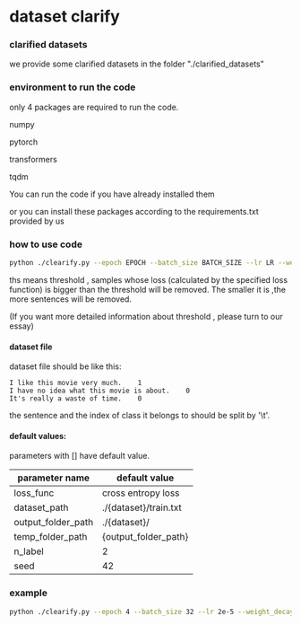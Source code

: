 # dataset clarify

### clarified datasets

we provide some clarified datasets in the folder "./clarified_datasets"

### environment to run the code

only 4 packages are required to run the code.

numpy

pytorch

transformers

tqdm

You can run the code if you have already installed them

or you can install these packages according to the requirements.txt provided by us

### how to use code

```sh
python ./clearify.py --epoch EPOCH --batch_size BATCH_SIZE --lr LR --weight_decay WEIGHT_DECAY --max_len MAX_LEN [--loss_func LOSS_FUNC] --ths THS --dataset DATASET [--dataset_path DATASET_PATH] [--output_folder_path OUTPUT_FOLDER_PATH] [--temp_folder_path TEMP_FOLDER_PATH] [--n_label N_LABEL] [--seed SEED]
```

ths means threshold , samples whose loss (calculated by the specified loss function) is bigger than the threshold will be removed. The smaller it is ,the more sentences will be removed.

(If you want more detailed information about threshold , please turn to our essay)

#### dataset file

dataset file should be like this:

```
I like this movie very much.	1
I have no idea what this movie is about.	0
It's really a waste of time.	0

```

the sentence and the index of class it belongs to should be split by '\\t'.

#### default values:

parameters with [] have default value.

| parameter name     | default value         |
| ------------------ | --------------------- |
| loss_func          | cross entropy loss    |
| dataset_path       | ./{dataset}/train.txt |
| output_folder_path | ./{dataset}/          |
| temp_folder_path   | {output_folder_path}  |
| n_label            | 2                     |
| seed               | 42                    |

### example

```sh
python ./clearify.py --epoch 4 --batch_size 32 --lr 2e-5 --weight_decay 1e-5 --max_len MAX_LEN 256 --ths 0.2 --dataset imdb --dataset_path ./imdb/train.txt --output_folder_path ./imdb/clarify/ --temp_folder_path ./temp/saved_models/imdb/
```
